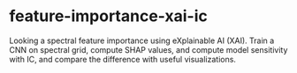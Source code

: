 # feature-importance-xai-ic
Looking a spectral feature importance using eXplainable AI (XAI). Train a CNN on spectral grid, compute SHAP values, and compute model sensitivity with IC, and compare the difference with useful visualizations.
